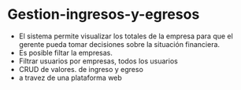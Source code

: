 # Gestion-ingresos-y-egresos
* El sistema permite visualizar los totales de la empresa para que el gerente pueda tomar decisiones sobre la situación financiera.
* Es posible filtar la empresas.
* Filtrar usuarios por empresas, todos los usuarios
* CRUD de valores. de ingreso y egreso
* a travez de una plataforma web 
